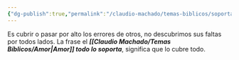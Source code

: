 ```yaml
---
{"dg-publish":true,"permalink":"/claudio-machado/temas-biblicos/soporta/"}
---
```


Es cubrir o pasar por alto los errores de otros, no descubrimos sus faltas por todos lados.
La frase el ***[[Claudio Machado/Temas Bíblicos/Amor\|Amor]] todo lo soporta***, significa que lo cubre todo.

